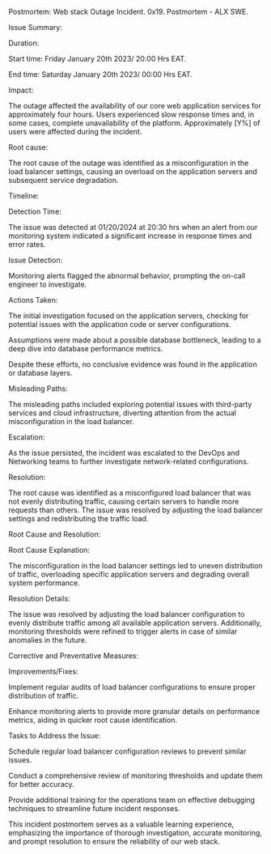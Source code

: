 Postmortem: Web stack Outage Incident.
0x19. Postmortem - ALX SWE.

Issue Summary:

Duration:

Start time: Friday January 20th 2023/ 20:00 Hrs EAT.

End time: Saturday January 20th 2023/ 00:00 Hrs EAT.

Impact:

The outage affected the availability of our core web application services for approximately four hours. Users experienced slow response times and, in some cases, complete unavailability of the platform. Approximately [Y%] of users were affected during the incident.

Root cause:

The root cause of the outage was identified as a misconfiguration in the load balancer settings, causing an overload on the application servers and subsequent service degradation.

Timeline:

Detection Time:

The issue was detected at 01/20/2024 at 20:30 hrs when an alert from our monitoring system indicated a significant increase in response times and error rates.

Issue Detection:

Monitoring alerts flagged the abnormal behavior, prompting the on-call engineer to investigate.

Actions Taken:

The initial investigation focused on the application servers, checking for potential issues with the application code or server configurations.

Assumptions were made about a possible database bottleneck, leading to a deep dive into database performance metrics.

Despite these efforts, no conclusive evidence was found in the application or database layers.

Misleading Paths:

The misleading paths included exploring potential issues with third-party services and cloud infrastructure, diverting attention from the actual misconfiguration in the load balancer.

Escalation:

As the issue persisted, the incident was escalated to the DevOps and Networking teams to further investigate network-related configurations.

Resolution:

The root cause was identified as a misconfigured load balancer that was not evenly distributing traffic, causing certain servers to handle more requests than others. The issue was resolved by adjusting the load balancer settings and redistributing the traffic load.

Root Cause and Resolution:

Root Cause Explanation:

The misconfiguration in the load balancer settings led to uneven distribution of traffic, overloading specific application servers and degrading overall system performance.

Resolution Details:

The issue was resolved by adjusting the load balancer configuration to evenly distribute traffic among all available application servers. Additionally, monitoring thresholds were refined to trigger alerts in case of similar anomalies in the future.

Corrective and Preventative Measures:

Improvements/Fixes:

Implement regular audits of load balancer configurations to ensure proper distribution of traffic.

Enhance monitoring alerts to provide more granular details on performance metrics, aiding in quicker root cause identification.

Tasks to Address the Issue:

Schedule regular load balancer configuration reviews to prevent similar issues.

Conduct a comprehensive review of monitoring thresholds and update them for better accuracy.

Provide additional training for the operations team on effective debugging techniques to streamline future incident responses.

This incident postmortem serves as a valuable learning experience, emphasizing the importance of thorough investigation, accurate monitoring, and prompt resolution to ensure the reliability of our web stack.
